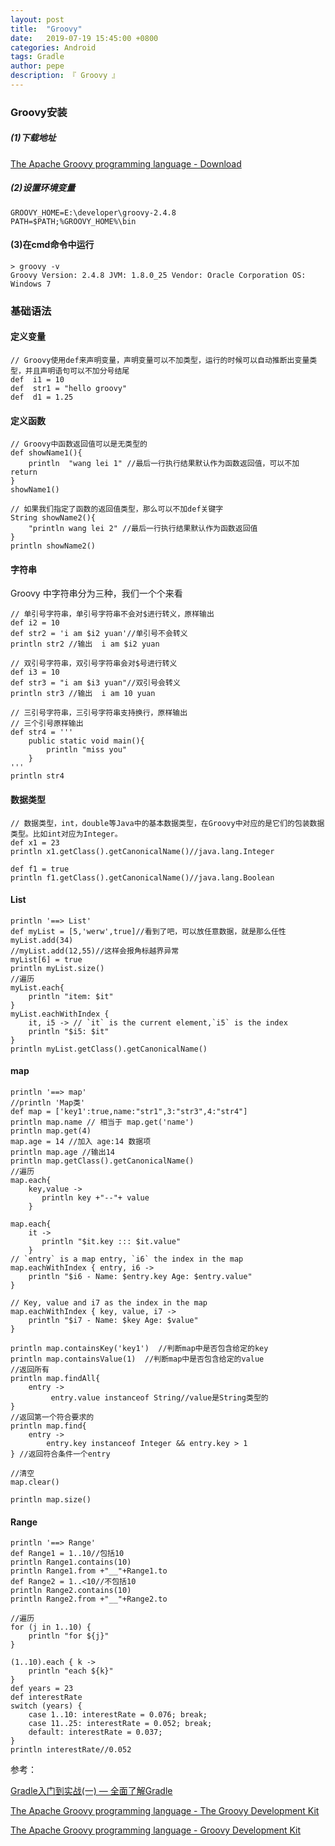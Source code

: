 ```yaml
---
layout: post
title:  "Groovy"
date:   2019-07-19 15:45:00 +0800
categories: Android
tags: Gradle
author: pepe
description: 『 Groovy 』
---
```


### **Groovy安装**

##### (1)下载地址

[The Apache Groovy programming language - Download](http://www.groovy-lang.org/download.html)

##### (2)设置环境变量
```
GROOVY_HOME=E:\developer\groovy-2.4.8
PATH=$PATH;%GROOVY_HOME%\bin
```
#### (3)在cmd命令中运行
```
> groovy -v
Groovy Version: 2.4.8 JVM: 1.8.0_25 Vendor: Oracle Corporation OS: Windows 7
```

### **基础语法**

#### **定义变量**

```
// Groovy使用def来声明变量，声明变量可以不加类型，运行的时候可以自动推断出变量类型，并且声明语句可以不加分号结尾
def  i1 = 10
def  str1 = "hello groovy"
def  d1 = 1.25
```

#### **定义函数**

```
// Groovy中函数返回值可以是无类型的
def showName1(){
    println  "wang lei 1" //最后一行执行结果默认作为函数返回值，可以不加return
}
showName1()

// 如果我们指定了函数的返回值类型，那么可以不加def关键字
String showName2(){
    "println wang lei 2" //最后一行执行结果默认作为函数返回值
}
println showName2()
```

#### **字符串**

Groovy 中字符串分为三种，我们一个个来看

```
// 单引号字符串，单引号字符串不会对$进行转义，原样输出
def i2 = 10
def str2 = 'i am $i2 yuan'//单引号不会转义
println str2 //输出  i am $i2 yuan

// 双引号字符串，双引号字符串会对$号进行转义
def i3 = 10
def str3 = "i am $i3 yuan"//双引号会转义
println str3 //输出  i am 10 yuan

// 三引号字符串，三引号字符串支持换行，原样输出
// 三个引号原样输出
def str4 = '''
    public static void main(){
        println "miss you"
    }
'''
println str4
```


#### **数据类型**
```
// 数据类型，int，double等Java中的基本数据类型，在Groovy中对应的是它们的包装数据类型。比如int对应为Integer。
def x1 = 23
println x1.getClass().getCanonicalName()//java.lang.Integer

def f1 = true
println f1.getClass().getCanonicalName()//java.lang.Boolean
```

#### **List**

```
println '==> List'
def myList = [5,'werw',true]//看到了吧，可以放任意数据，就是那么任性
myList.add(34)
//myList.add(12,55)//这样会报角标越界异常
myList[6] = true
println myList.size()
//遍历
myList.each{
    println "item: $it"
}
myList.eachWithIndex {
    it, i5 -> // `it` is the current element,`i5` is the index
    println "$i5: $it"
}
println myList.getClass().getCanonicalName()
```

#### **map**

```
println '==> map'
//println 'Map类'
def map = ['key1':true,name:"str1",3:"str3",4:"str4"]
println map.name // 相当于 map.get('name')
println map.get(4)
map.age = 14 //加入 age:14 数据项
println map.age //输出14
println map.getClass().getCanonicalName()
//遍历
map.each{
    key,value -> 
       println key +"--"+ value
    }

map.each{
    it -> 
       println "$it.key ::: $it.value"
    }
// `entry` is a map entry, `i6` the index in the map
map.eachWithIndex { entry, i6 ->
    println "$i6 - Name: $entry.key Age: $entry.value"
}

// Key, value and i7 as the index in the map
map.eachWithIndex { key, value, i7 ->
    println "$i7 - Name: $key Age: $value"
}

println map.containsKey('key1')  //判断map中是否包含给定的key
println map.containsValue(1)  //判断map中是否包含给定的value
//返回所有
println map.findAll{
    entry ->
         entry.value instanceof String//value是String类型的
}
//返回第一个符合要求的
println map.find{
    entry ->
        entry.key instanceof Integer && entry.key > 1
} //返回符合条件一个entry

//清空
map.clear()

println map.size()
```

#### **Range**

```
println '==> Range'
def Range1 = 1..10//包括10
println Range1.contains(10)
println Range1.from +"__"+Range1.to
def Range2 = 1..<10//不包括10
println Range2.contains(10)
println Range2.from +"__"+Range2.to

//遍历
for (j in 1..10) {
    println "for ${j}"
}

(1..10).each { k ->
    println "each ${k}"
}
def years = 23
def interestRate
switch (years) {
    case 1..10: interestRate = 0.076; break;
    case 11..25: interestRate = 0.052; break;
    default: interestRate = 0.037;
}
println interestRate//0.052
```





参考：

[Gradle入门到实战(一) — 全面了解Gradle](https://mp.weixin.qq.com/s?__biz=Mzg2NzAwMjY4MQ==&mid=2247483789&idx=1&sn=4b3bb2ab721c8ed7e05f1e8b2e0fbf70&chksm=ce4371dbf934f8cd7c484e8c5356d299bbd5d7790ee11bb0da9725068fa8e4b895f87379949f&token=655420148&lang=zh_CN#rd)

[The Apache Groovy programming language - The Groovy Development Kit](http://www.groovy-lang.org/groovy-dev-kit.html)

[The Apache Groovy programming language - Groovy Development Kit](http://www.groovy-lang.org/api.html)



